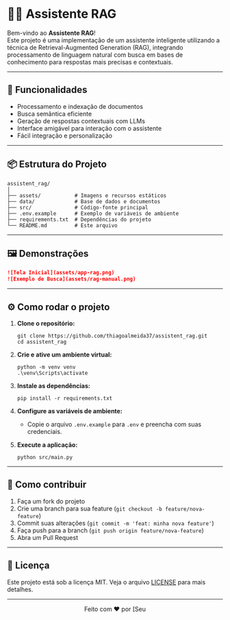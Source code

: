 # 🧑‍💻 Assistente RAG

Bem-vindo ao **Assistente RAG**!  
Este projeto é uma implementação de um assistente inteligente utilizando a técnica de Retrieval-Augmented Generation (RAG), integrando processamento de linguagem natural com busca em bases de conhecimento para respostas mais precisas e contextuais.

---

## 🚀 Funcionalidades

- Processamento e indexação de documentos
- Busca semântica eficiente
- Geração de respostas contextuais com LLMs
- Interface amigável para interação com o assistente
- Fácil integração e personalização

---

## 📦 Estrutura do Projeto

```
assistent_rag/
│
├── assets/           # Imagens e recursos estáticos
├── data/             # Base de dados e documentos
├── src/              # Código-fonte principal
├── .env.example      # Exemplo de variáveis de ambiente
├── requirements.txt  # Dependências do projeto
└── README.md         # Este arquivo
```

---

## 🖼️ Demonstrações

```markdown
![Tela Inicial](assets/app-rag.png)
![Exemplo de Busca](assets/rag-manual.png)
```

---

## ⚙️ Como rodar o projeto

1. **Clone o repositório:**
   ```
   git clone https://github.com/thiagoalmeida37/assistent_rag.git
   cd assistent_rag
   ```

2. **Crie e ative um ambiente virtual:**
   ```
   python -m venv venv
   .\venv\Scripts\activate
   ```

3. **Instale as dependências:**
   ```
   pip install -r requirements.txt
   ```

4. **Configure as variáveis de ambiente:**
   - Copie o arquivo `.env.example` para `.env` e preencha com suas credenciais.

5. **Execute a aplicação:**
   ```
   python src/main.py
   ```

---

## 📝 Como contribuir

1. Faça um fork do projeto
2. Crie uma branch para sua feature (`git checkout -b feature/nova-feature`)
3. Commit suas alterações (`git commit -m 'feat: minha nova feature'`)
4. Faça push para a branch (`git push origin feature/nova-feature`)
5. Abra um Pull Request

---

## 📄 Licença

Este projeto está sob a licença MIT. Veja o arquivo [LICENSE](LICENSE) para mais detalhes.

---

<div align="center">
  Feito com ❤️ por [Seu
